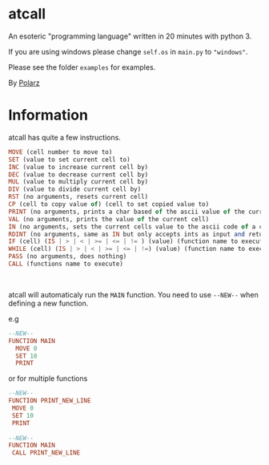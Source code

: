 # atcall
An esoteric "programming language" written in 20 minutes with python 3. <br>

If you are using windows please change `self.os` in `main.py` to `"windows"`. <br>

Please see the folder `examples` for examples. <br>

By [Polarz](https://github.com/Polarzz/) <br>

<h1> Information </h1>
atcall has quite a few instructions. <br>

```hs
MOVE (cell number to move to)
SET (value to set current cell to)
INC (value to increase current cell by)
DEC (value to decrease current cell by)
MUL (value to multiply current cell by)
DIV (value to divide current cell by)
RST (no arguments, resets current cell)
CP (cell to copy value of) (cell to set copied value to)
PRINT (no arguments, prints a char based of the ascii value of the current cell)
VAL (no arguments, prints the value of the current cell)
IN (no arguments, sets the current cells value to the ascii code of a character of input from the user)
RDINT (no arguments, same as IN but only accepts ints as input and returns the actual integer instead of its ascii code)
IF (cell) (IS | > | < | >= | <= | != ) (value) (function name to execute if) (function name to execute else)
WHILE (cell) (IS | > | < | >= | <= | !=) (value) (function name to execute)
PASS (no arguments, does nothing)
CALL (functions name to execute)
```
<br>

atcall will automaticaly run the `MAIN` function. You need to use `--NEW--` when defining a new function. <br>

e.g

```hs
--NEW--
FUNCTION MAIN
  MOVE 0
  SET 10
  PRINT
 ```
 
 or for multiple functions<br>
 ```hs
 --NEW--
 FUNCTION PRINT_NEW_LINE
  MOVE 0
  SET 10
  PRINT
  
--NEW--
FUNCTION MAIN
  CALL PRINT_NEW_LINE
 ```
 

